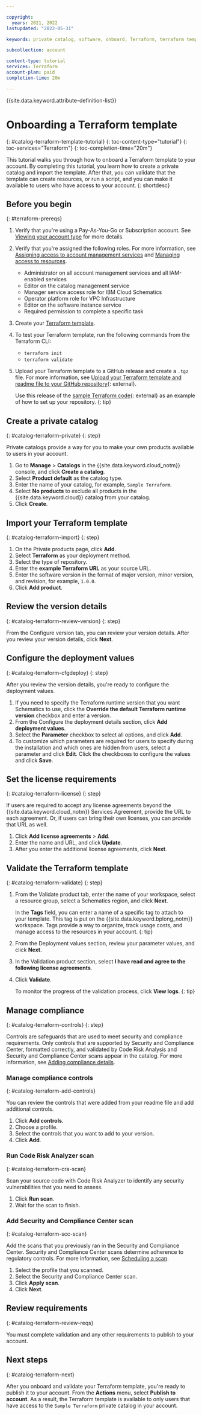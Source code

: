 ```yaml
---

copyright:
  years: 2021, 2022
lastupdated: "2022-05-31"

keywords: private catalog, software, onboard, Terraform, terraform template

subcollection: account

content-type: tutorial
services: Terraform
account-plan: paid 
completion-time: 20m

---
```


{{site.data.keyword.attribute-definition-list}}

# Onboarding a Terraform template
{: #catalog-terraform-template-tutorial}
{: toc-content-type="tutorial"} 
{: toc-services="Terraform"}
{: toc-completion-time="20m"} 

This tutorial walks you through how to onboard a Terraform template to your account. By completing this tutorial, you learn how to create a private catalog and import the template. After that, you can validate that the template can create resources, or run a script, and you can make it available to users who have access to your account.
{: shortdesc}

## Before you begin
{: #terraform-prereqs}

1. Verify that you're using a Pay-As-You-Go or Subscription account. See [Viewing your account type](https://cloud.ibm.com/docs/account?topic=account-account_settings#view-acct-type) for more details.
1. Verify that you're assigned the following roles. For more information, see [Assigning access to account management services](https://cloud.ibm.com/docs/account?topic=account-account-services) and [Managing access to resources](https://cloud.ibm.com/docs/account?topic=account-assign-access-resources).

   * Administrator on all account management services and all IAM-enabled services
   * Editor on the catalog management service
   * Manager service access role for IBM Cloud Schematics
   * Operator platform role for VPC Infrastructure
   * Editor on the software instance service
   * Required permission to complete a specific task 
   
1. Create your [Terraform template](/docs/schematics?topic=schematics-create-tf-config).
1. To test your Terraform template, run the following commands from the Terraform CLI:

   * `terraform init`
   * `terraform validate`
   
1. Upload your Terraform template to a GitHub release and create a `.tgz` file. For more information, see [Upload your Terraform template and readme file to your GitHub repository](https://github.com/IBM-Cloud/isv-vsi-product-deploy-sample/tree/main#upload-your-terraform-template-to-a-github-release){: external}.

   Use this release of the [sample Terraform code](https://github.com/IBM-Cloud/isv-vsi-product-deploy-sample/releases/tag/v1.0 ){: external} as an example of how to set up your repository.
   {: tip} 

## Create a private catalog
{: #catalog-terraform-private}
{: step}

Private catalogs provide a way for you to make your own products available to users in your account. 

1. Go to **Manage** > **Catalogs** in the {{site.data.keyword.cloud_notm}} console, and click **Create a catalog**. 
1. Select **Product default** as the catalog type. 
1. Enter the name of your catalog, for example, `Sample Terraform`.
1. Select **No products** to exclude all products in the {{site.data.keyword.cloud}} catalog from your catalog.
1. Click **Create**.

## Import your Terraform template
{: #catalog-terraform-import}
{: step}

1. On the Private products page, click **Add**.
1. Select **Terraform** as your deployment method. 
1. Select the type of repository.
1. Enter the **example Terraform URL** as your source URL. 
1. Enter the software version in the format of major version, minor version, and revision, for example, `1.0.0`.
1. Click **Add product**.

## Review the version details
{: #catalog-terraform-review-version}
{: step}

From the Configure version tab, you can review your version details. After you review your version details, click **Next**.

## Configure the deployment values
{: #catalog-terraform-cfgdeploy}
{: step}

After you review the version details, you're ready to configure the deployment values. 

1. If you need to specify the Terraform runtime version that you want Schematics to use, click the **Override the default Terraform runtime version** checkbox and enter a version.
1. From the Configure the deployment details section, click **Add deployment values**. 
1. Select the **Parameter** checkbox to select all options, and click **Add**.
1. To customize which parameters are required for users to specify during the installation and which ones are hidden from users, select a parameter and click **Edit**. Click the checkboxes to configure the values and click **Save**.

## Set the license requirements
{: #catalog-terraform-license}
{: step}

If users are required to accept any license agreements beyond the {{site.data.keyword.cloud_notm}} Services Agreement, provide the URL to each agreement. Or, if users can bring their own licenses, you can provide that URL as well.  

1. Click **Add license agreements** > **Add**. 
2. Enter the name and URL, and click **Update**.
3. After you enter the additional license agreements, click **Next**.

## Validate the Terraform template
{: #catalog-terraform-validate}
{: step}

1. From the Validate product tab, enter the name of your workspace, select a resource group, select a Schematics region, and click **Next**.

   In the **Tags** field, you can enter a name of a specific tag to attach to your template. This tag is put on the {{site.data.keyword.bplong_notm}} workspace. Tags provide a way to organize, track usage costs, and manage access to the resources in your account. 
   {: tip}
   
1. From the Deployment values section, review your parameter values, and click **Next**.
1. In the Validation product section, select **I have read and agree to the following license agreements**.
1. Click **Validate**.

   To monitor the progress of the validation process, click **View logs**. 
   {: tip}

## Manage compliance
{: #catalog-terraform-controls}
{: step}

Controls are safeguards that are used to meet security and compliance requirements. Only controls that are supported by Security and Compliance Center, formatted correctly, and validated by Code Risk Analysis and Security and Compliance Center scans appear in the catalog. For more information, see [Adding compliance details](/docs/account?topic=account-catalog-format-controls).

### Manage compliance controls
{: #catalog-terraform-add-controls}

You can review the controls that were added from your readme file and add additional controls.

1. Click **Add controls**. 
1. Choose a profile. 
1. Select the controls that you want to add to your version. 
1. Click **Add**.

### Run Code Risk Analyzer scan
{: #catalog-terraform-cra-scan}

Scan your source code with Code Risk Analyzer to identify any security vulnerabilities that you need to assess.

1. Click **Run scan**. 
2. Wait for the scan to finish. 

### Add Security and Compliance Center scan
{: #catalog-terraform-scc-scan}

Add the scans that you previously ran in the Security and Compliance Center. Security and Compliance Center scans determine adherence to regulatory controls. For more information, see [Scheduling a scan](/docs/security-compliance?topic=security-compliance-schedule-scan).

1. Select the profile that you scanned. 
1. Select the Security and Compliance Center scan. 
1. Click **Apply scan**.
1. Click **Next**.

## Review requirements
{: #catalog-terraform-review-reqs}

You must complete validation and any other requirements to publish to your account.  

## Next steps
{: #catalog-terraform-next}

After you onboard and validate your Terraform template, you're ready to publish it to your account. From the **Actions** menu, select **Publish to account**. As a result, the Terraform template is available to only users that have access to the `Sample Terraform` private catalog in your account.




